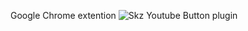 Google Chrome extention
![Skz Youtube Button plugin](https://github.com/En100619/Stray-Kids-Youtube-Button/assets/108071851/137e5468-897f-498d-9708-1b3485ad5c4e)
